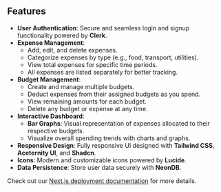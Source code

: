 ## **Features**

- **User Authentication**: Secure and seamless login and signup functionality powered by **Clerk**.
- **Expense Management**:
  - Add, edit, and delete expenses.
  - Categorize expenses by type (e.g., food, transport, utilities).
  - View total expenses for specific time periods.
  - All expenses are listed separately for better tracking.
- **Budget Management**:
  - Create and manage multiple budgets.
  - Deduct expenses from their assigned budgets as you spend.
  - View remaining amounts for each budget.
  - Delete any budget or expense at any time.
- **Interactive Dashboard**:
  - **Bar Graphs**: Visual representation of expenses allocated to their respective budgets.
  - Visualize overall spending trends with charts and graphs.
- **Responsive Design**: Fully responsive UI designed with **Tailwind CSS**, **Aceternity UI**, and **Shadcn**.
- **Icons**: Modern and customizable icons powered by **Lucide**.
- **Data Persistence**: Store user data securely with **NeonDB**. 

Check out our [Next.js deployment documentation](https://nextjs.org/docs/app/building-your-application/deploying) for more details.
